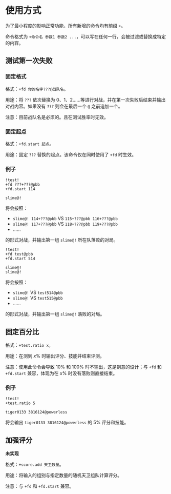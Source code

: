 # 使用方式

为了最小程度的影响正常功能，所有新增的命令均有前缀 `+`。

命令格式为 `+命令名 参数1 参数2 ...`，可以写在任何一行，会被过滤或替换成特定的内容。

## 测试第一次失败

### 固定格式

格式：`+fd 你的名字???@战队名`。

用途：将 `???` 依次替换为 0、1、2……等进行对战，并在第一次失败后结束并输出对战内容。如果没有 `???` 则会在最后一个 `@` 之前追加一个。

注意：目前战队名是必须的。且在测试胜率时无效。

### 固定起点

格式：`+fd.start 起点`。

用途：固定 `???` 替换的起点。该命令仅在同时使用了 `+fd` 时生效。

### 例子

```plain
!test!
+fd ???+???@pbb
+fd.start 114

slime@!
```

将会按照：

- `slime@! 114+???@pbb` VS `115+???@pbb 116+???@pbb`
- `slime@! 117+???@pbb` VS `118+???@pbb 119+???@pbb`
- ……

的形式对战，并输出第一组 `slime@!` 所在队落败的对局。

```plain
!test!
+fd test@pbb
+fd.start 514

slime@!
slime@!
```

将会按照：

- `slime@!` VS `test514@pbb`
- `slime@!` VS `test515@pbb`
- ……

的形式对战，并输出第一组 `slime@!` 落败的对局。

## 固定百分比

格式：`+test.ratio x`。

用途：在测到 $x\%$ 时输出评分、技能并结束评测。

注意：使用此命令会导致 $10\%$ 和 $100\%$ 时不输出，这是刻意的设计；与 `+fd` 和 `+fd.start` 兼容，体现为在 $x\%$ 时没有落败则直接结束。

### 例子

```plain
!test!
+test.ratio 5

tiger0133 3816124@powerless
```

将会输出 `tiger0133 3816124@powerless` 的 $5\%$ 评分和技能。

## 加强评分

**未实现**

格式：`+score.add 天卫数量`。

用途：将输入的组别与指定数量的随机天卫组队计算评分。

注意：与 `+fd` 和 `+fd.start` 兼容。